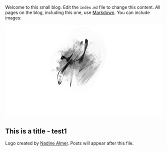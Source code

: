 Welcome to this small blog. Edit the `index.md` file to change this content. All pages on the blog, including this one, use [Markdown](https://guides.github.com/features/mastering-markdown/). You can include images:

![Image Mishe logo](images/Mishe_Logo.jpeg)

## This is a title - test1

Logo created by [Nadine Almer](nadinealmer.com/). Posts will appear after this file. 

